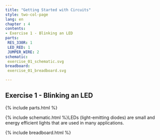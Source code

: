 ```yaml
---
title: "Getting Started with Circuits"
style: two-col-page
lang: en
chapter : 4 
contents:
- Exercise 1 - Blinking an LED
parts:
 RES_330R: 1
 LED_RED: 1
 JUMPER_WIRE: 2
schematic:
 exercise_01_schematic.svg
breadboard:
 exercise_01_breadboard.svg

---
```


## Exercise 1 - Blinking an LED

{% include parts.html  %}

{% include schematic.html %}LEDs (light-emitting diodes) are small and energy efficient lights that are used in many applications. 

{% include breadboard.html %}


